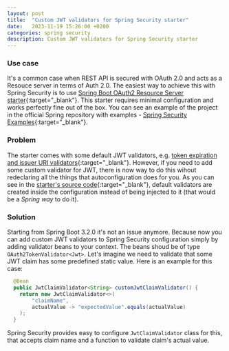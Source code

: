 ```yaml
---
layout: post
title:  "Custom JWT validators for Spring Security starter"
date:   2023-11-19 15:26:00 +0200
categories: spring security
description: Custom JWT validators for Spring Security starter
---
```


### Use case

It's a common case when REST API is secured with OAuth 2.0 and acts as a Resouce server in terms of Auth 2.0. The easiest way to achieve this with Spring Security is to use [Spring Boot OAuth2 Resource Server starter](https://docs.spring.io/spring-security/reference/servlet/oauth2/resource-server/index.html){:target="_blank"}. This starter requires minimal configuration and works perfectly fine out of the box. You can see an example of the project in the official Spring repository with examples - [Spring Security Examples](https://github.com/spring-projects/spring-security-samples/blob/main/servlet/spring-boot/java/oauth2/resource-server/hello-security){:target="_blank"}.

### Problem

The starter comes with some default JWT validators, e.g. [token expiration and issuer URI validators](https://github.com/spring-projects/spring-security/blob/main/oauth2/oauth2-jose/src/main/java/org/springframework/security/oauth2/jwt/JwtValidators.java#L52C35-L52C35){:target="_blank"}. However, if you need to add some custom validator for JWT, there is now way to do this wihout redeclaring all the things that autoconfiguration does for you. As you can see in the [starter's source code](https://github.com/spring-projects/spring-boot/blob/3.1.x/spring-boot-project/spring-boot-autoconfigure/src/main/java/org/springframework/boot/autoconfigure/security/oauth2/resource/servlet/OAuth2ResourceServerJwtConfiguration.java){:target="_blank"}, default validators are created inside the configuration instead of being injected to it (that would be a *Spring way* to do it).

### Solution

Starting from Spring Boot 3.2.0 it's not an issue anymore. Because now you can add custom JWT validators to Spring Security configuration simply by adding validator beans to your context. The beans shoud be of type `OAuth2TokenValidator<Jwt>`. Let's imagine we need to validate that some JWT claim has some predefined static value. Here is an example for this case:

```java
  @Bean
  public JwtClaimValidator<String> customJwtClaimValidator() {
    return new JwtClaimValidator<>(
        "claimName",
        actualValue -> "expectedValue".equals(actualValue)
    );
  }
```

Spring Security provides easy to configure `JwtClaimValidator` class for this, that accepts claim name and a function to validate claim's actual value.